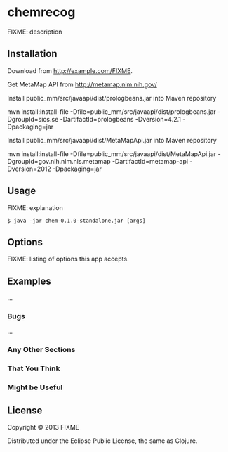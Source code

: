 # chemrecog

FIXME: description

## Installation

Download from http://example.com/FIXME.

Get MetaMap API from http://metamap.nlm.nih.gov/

Install public_mm/src/javaapi/dist/prologbeans.jar into Maven repository

mvn install:install-file -Dfile=public_mm/src/javaapi/dist/prologbeans.jar -DgroupId=sics.se -DartifactId=prologbeans -Dversion=4.2.1 -Dpackaging=jar

Install public_mm/src/javaapi/dist/MetaMapApi.jar into Maven repository

mvn install:install-file -Dfile=public_mm/src/javaapi/dist/MetaMapApi.jar -DgroupId=gov.nih.nlm.nls.metamap -DartifactId=metamap-api -Dversion=2012 -Dpackaging=jar

## Usage

FIXME: explanation

    $ java -jar chem-0.1.0-standalone.jar [args]

## Options

FIXME: listing of options this app accepts.

## Examples

...

### Bugs

...

### Any Other Sections
### That You Think
### Might be Useful

## License

Copyright © 2013 FIXME

Distributed under the Eclipse Public License, the same as Clojure.
